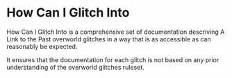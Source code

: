 # How Can I Glitch Into

How Can I Glitch Into is a comprehensive set of documentation descriving A Link
to the Past overworld glitches in a way that is as accessible as can reasonably
be expected.

It ensures that the documentation for each glitch is not based on any prior
understanding of the overworld glitches ruleset.
